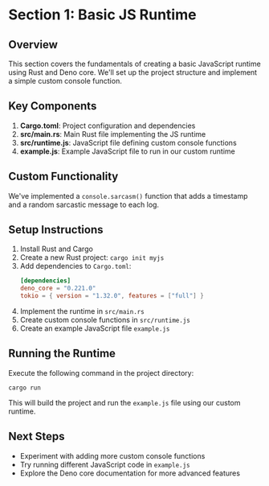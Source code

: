 # Section 1: Basic JS Runtime

## Overview
This section covers the fundamentals of creating a basic JavaScript runtime using Rust and Deno core. We'll set up the project structure and implement a simple custom console function.

## Key Components

1. **Cargo.toml**: Project configuration and dependencies
2. **src/main.rs**: Main Rust file implementing the JS runtime
3. **src/runtime.js**: JavaScript file defining custom console functions
4. **example.js**: Example JavaScript file to run in our custom runtime

## Custom Functionality

We've implemented a `console.sarcasm()` function that adds a timestamp and a random sarcastic message to each log.

## Setup Instructions

1. Install Rust and Cargo
2. Create a new Rust project: `cargo init myjs`
3. Add dependencies to `Cargo.toml`:
   ```toml
   [dependencies]
   deno_core = "0.221.0"
   tokio = { version = "1.32.0", features = ["full"] }
   ```
4. Implement the runtime in `src/main.rs`
5. Create custom console functions in `src/runtime.js`
6. Create an example JavaScript file `example.js`

## Running the Runtime

Execute the following command in the project directory:
```
cargo run
```

This will build the project and run the `example.js` file using our custom runtime.

## Next Steps

- Experiment with adding more custom console functions
- Try running different JavaScript code in `example.js`
- Explore the Deno core documentation for more advanced features
